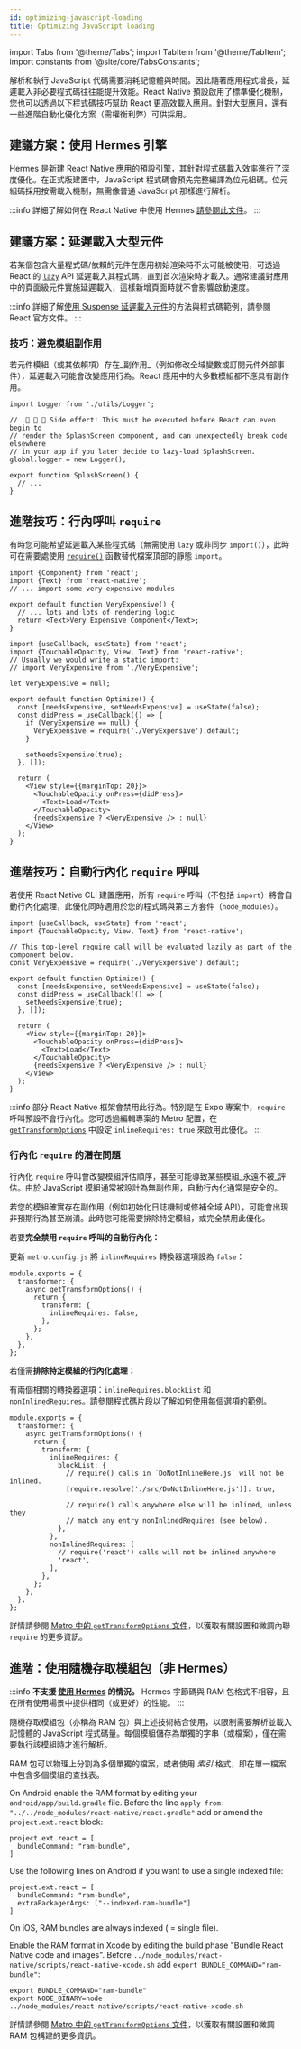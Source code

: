 ```yaml
---
id: optimizing-javascript-loading
title: Optimizing JavaScript loading
---
```


import Tabs from '@theme/Tabs'; import TabItem from '@theme/TabItem'; import constants from '@site/core/TabsConstants';

解析和執行 JavaScript 代碼需要消耗記憶體與時間。因此隨著應用程式增長，延遲載入非必要程式碼往往能提升效能。React Native 預設啟用了標準優化機制，您也可以透過以下程式碼技巧幫助 React 更高效載入應用。針對大型應用，還有一些進階自動化優化方案（需權衡利弊）可供採用。

## 建議方案：使用 Hermes 引擎

Hermes 是新建 React Native 應用的預設引擎，其針對程式碼載入效率進行了深度優化。在正式版建置中，JavaScript 程式碼會預先完整編譯為位元組碼。位元組碼採用按需載入機制，無需像普通 JavaScript 那樣進行解析。

:::info
詳細了解如何在 React Native 中使用 Hermes [請參閱此文件](./hermes)。
:::

## 建議方案：延遲載入大型元件

若某個包含大量程式碼/依賴的元件在應用初始渲染時不太可能被使用，可透過 React 的 [`lazy`](https://react.dev/reference/react/lazy) API 延遲載入其程式碼，直到首次渲染時才載入。通常建議對應用中的頁面級元件實施延遲載入，這樣新增頁面時就不會影響啟動速度。

:::info
詳細了解[使用 Suspense 延遲載入元件](https://react.dev/reference/react/lazy#suspense-for-code-splitting)的方法與程式碼範例，請參閱 React 官方文件。
:::

### 技巧：避免模組副作用

若元件模組（或其依賴項）存在_副作用_（例如修改全域變數或訂閱元件外部事件），延遲載入可能會改變應用行為。React 應用中的大多數模組都不應具有副作用。

```tsx title="SideEffects.tsx"
import Logger from './utils/Logger';

//  🚩 🚩 🚩 Side effect! This must be executed before React can even begin to
// render the SplashScreen component, and can unexpectedly break code elsewhere
// in your app if you later decide to lazy-load SplashScreen.
global.logger = new Logger();

export function SplashScreen() {
  // ...
}
```

## 進階技巧：行內呼叫 `require`

有時您可能希望延遲載入某些程式碼（無需使用 `lazy` 或非同步 `import()`），此時可在需要處使用 [`require()`](https://metrobundler.dev/docs/module-api/#require) 函數替代檔案頂部的靜態 `import`。

```tsx title="VeryExpensive.tsx"
import {Component} from 'react';
import {Text} from 'react-native';
// ... import some very expensive modules

export default function VeryExpensive() {
  // ... lots and lots of rendering logic
  return <Text>Very Expensive Component</Text>;
}
```

```tsx title="Optimized.tsx"
import {useCallback, useState} from 'react';
import {TouchableOpacity, View, Text} from 'react-native';
// Usually we would write a static import:
// import VeryExpensive from './VeryExpensive';

let VeryExpensive = null;

export default function Optimize() {
  const [needsExpensive, setNeedsExpensive] = useState(false);
  const didPress = useCallback(() => {
    if (VeryExpensive == null) {
      VeryExpensive = require('./VeryExpensive').default;
    }

    setNeedsExpensive(true);
  }, []);

  return (
    <View style={{marginTop: 20}}>
      <TouchableOpacity onPress={didPress}>
        <Text>Load</Text>
      </TouchableOpacity>
      {needsExpensive ? <VeryExpensive /> : null}
    </View>
  );
}
```

## 進階技巧：自動行內化 `require` 呼叫

若使用 React Native CLI 建置應用，所有 `require` 呼叫（不包括 `import`）將會自動行內化處理，此優化同時適用於您的程式碼與第三方套件（`node_modules`）。

```tsx
import {useCallback, useState} from 'react';
import {TouchableOpacity, View, Text} from 'react-native';

// This top-level require call will be evaluated lazily as part of the component below.
const VeryExpensive = require('./VeryExpensive').default;

export default function Optimize() {
  const [needsExpensive, setNeedsExpensive] = useState(false);
  const didPress = useCallback(() => {
    setNeedsExpensive(true);
  }, []);

  return (
    <View style={{marginTop: 20}}>
      <TouchableOpacity onPress={didPress}>
        <Text>Load</Text>
      </TouchableOpacity>
      {needsExpensive ? <VeryExpensive /> : null}
    </View>
  );
}
```

:::info
部分 React Native 框架會禁用此行為。特別是在 Expo 專案中，`require` 呼叫預設不會行內化。您可透過編輯專案的 Metro 配置，在 [`getTransformOptions`](https://metrobundler.dev/docs/configuration#gettransformoptions) 中設定 `inlineRequires: true` 來啟用此優化。
:::

### 行內化 `require` 的潛在問題

行內化 `require` 呼叫會改變模組評估順序，甚至可能導致某些模組_永遠不被_評估。由於 JavaScript 模組通常被設計為無副作用，自動行內化通常是安全的。

若您的模組確實存在副作用（例如初始化日誌機制或修補全域 API），可能會出現非預期行為甚至崩潰。此時您可能需要排除特定模組，或完全禁用此優化。

若要**完全禁用 `require` 呼叫的自動行內化：**

更新 `metro.config.js` 將 `inlineRequires` 轉換器選項設為 `false`：

```tsx title="metro.config.js"
module.exports = {
  transformer: {
    async getTransformOptions() {
      return {
        transform: {
          inlineRequires: false,
        },
      };
    },
  },
};
```

若僅需**排除特定模組的行內化處理：**

有兩個相關的轉換器選項：`inlineRequires.blockList` 和 `nonInlinedRequires`。請參閱程式碼片段以了解如何使用每個選項的範例。

```tsx title="metro.config.js"
module.exports = {
  transformer: {
    async getTransformOptions() {
      return {
        transform: {
          inlineRequires: {
            blockList: {
              // require() calls in `DoNotInlineHere.js` will not be inlined.
              [require.resolve('./src/DoNotInlineHere.js')]: true,

              // require() calls anywhere else will be inlined, unless they
              // match any entry nonInlinedRequires (see below).
            },
          },
          nonInlinedRequires: [
            // require('react') calls will not be inlined anywhere
            'react',
          ],
        },
      };
    },
  },
};
```

詳情請參閱 [Metro 中的 `getTransformOptions` 文件](https://metrobundler.dev/docs/configuration#gettransformoptions)，以獲取有關設置和微調內聯 `require` 的更多資訊。

## 進階：使用隨機存取模組包（非 Hermes）

:::info
**不支援 [使用 Hermes](#use-hermes) 的情況。** Hermes 字節碼與 RAM 包格式不相容，且在所有使用場景中提供相同（或更好）的性能。
:::

隨機存取模組包（亦稱為 RAM 包）與上述技術結合使用，以限制需要解析並載入記憶體的 JavaScript 程式碼量。每個模組儲存為單獨的字串（或檔案），僅在需要執行該模組時才進行解析。

RAM 包可以物理上分割為多個單獨的檔案，或者使用 _索引_ 格式，即在單一檔案中包含多個模組的查找表。

<Tabs groupId="platform" queryString defaultValue={constants.defaultPlatform} values={constants.platforms}>
<TabItem value="android">

On Android enable the RAM format by editing your `android/app/build.gradle` file. Before the line `apply from: "../../node_modules/react-native/react.gradle"` add or amend the `project.ext.react` block:

```
project.ext.react = [
  bundleCommand: "ram-bundle",
]
```

Use the following lines on Android if you want to use a single indexed file:

```
project.ext.react = [
  bundleCommand: "ram-bundle",
  extraPackagerArgs: ["--indexed-ram-bundle"]
]
```

</TabItem>
<TabItem value="ios">

On iOS, RAM bundles are always indexed ( = single file).

Enable the RAM format in Xcode by editing the build phase "Bundle React Native code and images". Before `../node_modules/react-native/scripts/react-native-xcode.sh` add `export BUNDLE_COMMAND="ram-bundle"`:

```
export BUNDLE_COMMAND="ram-bundle"
export NODE_BINARY=node
../node_modules/react-native/scripts/react-native-xcode.sh
```

</TabItem>
</Tabs>

詳情請參閱 [Metro 中的 `getTransformOptions` 文件](https://metrobundler.dev/docs/configuration#gettransformoptions)，以獲取有關設置和微調 RAM 包構建的更多資訊。
